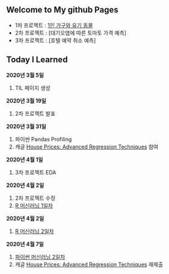 ## Welcome to My github Pages

- 1차 프로젝트 : [1인 가구와 유기 동물](https://github.com/smilerrr/smilerrr.github.io/blob/master/portfolio/project1_ver3.md)
- 2차 프로젝트 : [대기오염에 따른 토마토 가격 예측]
- 3차 프로젝트 : [호텔 예약 취소 예측]

## Today I Learned

**2020년 3월 5일**
1. TIL 페이지 생성

**2020년 3월 19일**
1. 2차 프로젝트 발표

**2020년 3월 31일**
1. 파이썬 Pandas Profiling
2. 캐글 [House Prices: Advanced Regression Techniques](https://www.kaggle.com/c/house-prices-advanced-regression-techniques/overview) 참여

**2020년 4월 1일**
1. 3차 프로젝트 EDA

**2020년 4월 2일**
1. 2차 프로젝트 수정
2. [R 머신러닝 1일차](https://github.com/smilerrr/smilerrr.github.io/blob/master/_posts/2020-04-02-R.md)

**2020년 4월 2일**
1. [R 머신러닝 2일차](https://github.com/smilerrr/smilerrr.github.io/blob/master/_posts/2020-04-03-R.md)

**2020년 4월 7일**
1. [파이썬 머신러닝 2일차](https://github.com/smilerrr/smilerrr.github.io/blob/master/_posts/2020-04-07-P.md)
2. 캐글 [House Prices: Advanced Regression Techniques](https://www.kaggle.com/c/house-prices-advanced-regression-techniques/overview) 재제출
